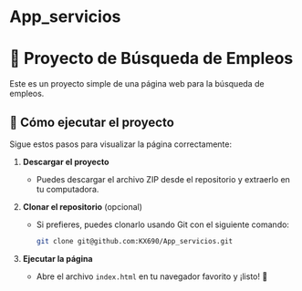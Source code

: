 # App_servicios
# 📝 Proyecto de Búsqueda de Empleos  

Este es un proyecto simple de una página web para la búsqueda de empleos.  

## 🚀 Cómo ejecutar el proyecto  

Sigue estos pasos para visualizar la página correctamente:  

1. **Descargar el proyecto**  
   - Puedes descargar el archivo ZIP desde el repositorio y extraerlo en tu computadora.  

2. **Clonar el repositorio** (opcional)  
   - Si prefieres, puedes clonarlo usando Git con el siguiente comando:  
     ```bash
     git clone git@github.com:KX690/App_servicios.git
     ```

3. **Ejecutar la página**  
   - Abre el archivo `index.html` en tu navegador favorito y ¡listo! 🚀  



